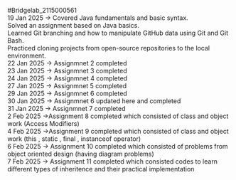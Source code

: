 #Bridgelab_2115000561
<br>
19 Jan 2025 -> Covered Java fundamentals and basic syntax.
<br>
               Solved an assignment based on Java basics.
               <br>
               Learned Git branching and how to manipulate GitHub data using Git and Git Bash.
               <br>
               Practiced cloning projects from open-source repositories to the local environment.
<br>
22 Jan 2025 -> Assignmnet 2 completed
<br>
23 Jan 2025 -> Assignmnet 3 completed
<br>
24 Jan 2025 -> Assignmnet 4 completed
<br>
27 Jan 2025 -> Assignmnet 5 completed
<br>
29 Jan 2025 -> Assignmnet 6 completed
<br>
30 Jan 2025 -> Assignmnet 6 updated here and completed
<br>
31 Jan 2025 -> Assignmnet 7 completed
<br>
2 Feb 2025 ->Assignment 8 completed which consisted of class and object work (Access Modifiers)
<br>
4 Feb 2025 ->Assignment 9 completed which consisted of class and object work (this , static , final , instanceof  operator)
<br>
6 Feb 2025 -> Assignment 10 completed which consisted of problems from object oriented design (having diagram problems)
<br>
7 Feb 2025 -> Assignment 11 completed which consisted codes to learn different types of inheritence and their practical implementation  
